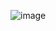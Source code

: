 ![image](https://github.com/sanket96s/projects/assets/109816069/cf6ad56b-3307-49ad-9d89-4ec21f5326bb)
